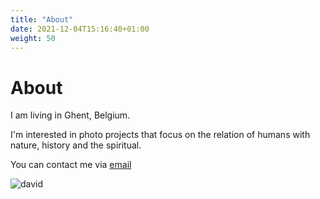 ```yaml
---
title: "About"
date: 2021-12-04T15:16:40+01:00
weight: 50
---
```



# About

I am living in Ghent, Belgium. 

I'm interested in photo projects that focus on the relation of humans with nature, history and the spiritual. 

You can contact me via [email](mailto:bloeiend-alumna.0e@icloud.com)

![david](/img/david.jpg)